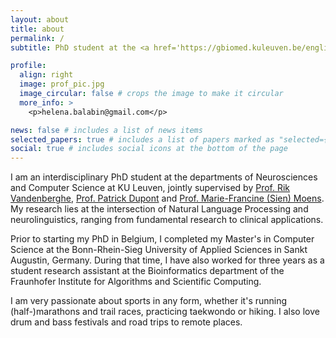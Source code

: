 ```yaml
---
layout: about
title: about
permalink: /
subtitle: PhD student at the <a href='https://gbiomed.kuleuven.be/english/research/50000666/50488664'>Laboratory for Cognitive Neurology at KU Leuven</a>

profile:
  align: right
  image: prof_pic.jpg
  image_circular: false # crops the image to make it circular
  more_info: >
    <p>helena.balabin@gmail.com</p>

news: false # includes a list of news items
selected_papers: true # includes a list of papers marked as "selected={true}"
social: true # includes social icons at the bottom of the page
---
```


I am an interdisciplinary PhD student at the departments of Neurosciences and Computer Science at KU Leuven, jointly supervised by <a href='https://scholar.google.com/citations?user=lpW2FyoAAAAJ&hl=en&oi=ao'>Prof. Rik Vandenberghe</a>, <a href='https://scholar.google.com/citations?user=uQkzsEEAAAAJ&hl=en&oi=ao'>Prof. Patrick Dupont</a> and <a href='https://scholar.google.com/citations?user=O9hYMUUAAAAJ&hl=en&oi=ao'>Prof. Marie-Francine (Sien) Moens</a>. My research lies at the intersection of Natural Language Processing and neurolinguistics, ranging from fundamental research to clinical applications. 

Prior to starting my PhD in Belgium, I completed my Master's in Computer Science at the Bonn-Rhein-Sieg University of Applied Sciences in Sankt Augustin, Germany. During that time, I have also worked for three years as a student research assistant at the Bioinformatics department of the Fraunhofer Institute for Algorithms and Scientific Computing.

I am very passionate about sports in any form, whether it's running (half-)marathons and trail races, practicing taekwondo or hiking. I also love drum and bass festivals and road trips to remote places.
